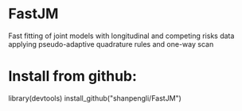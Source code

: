 # FastJM
Fast fitting of joint models with longitudinal and competing risks data applying pseudo-adaptive quadrature rules and one-way scan

# Install from github:
library(devtools)
install_github("shanpengli/FastJM")
